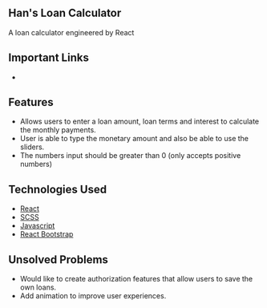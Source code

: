 ## Han's Loan Calculator

A loan calculator engineered by React

## Important Links
-

## Features
- Allows users to enter a loan amount, loan terms and interest to calculate the monthly payments.
- User is able to type the monetary amount and also be able to use the sliders.
- The numbers input should be greater than 0 (only accepts positive numbers)

## Technologies Used
- [React](https://reactjs.org/)
- [SCSS](https://sass-lang.com/)
- [Javascript](https://www.javascript.com/)
- [React Bootstrap](https://react-bootstrap.github.io/)


## Unsolved Problems
- Would like to create authorization features that allow users to save the own loans.
- Add animation to improve user experiences.